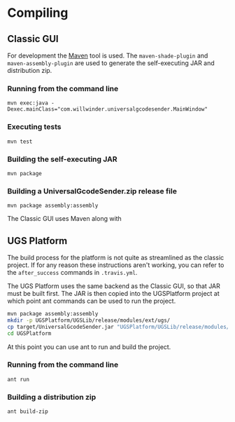 # Compiling

## Classic GUI

For development the [Maven](http://maven.apache.org/) tool is used. The `maven-shade-plugin` and `maven-assembly-plugin` are used to generate the self-executing JAR and distribution zip.

### Running from the command line
```
mvn exec:java -Dexec.mainClass="com.willwinder.universalgcodesender.MainWindow"
```

### Executing tests
```
mvn test
```

### Building the self-executing JAR
```
mvn package
```

### Building a UniversalGcodeSender.zip release file
```
mvn package assembly:assembly
```


The Classic GUI uses Maven along with 

## UGS Platform

The build process for the platform is not quite as streamlined as the classic project. If for any reason these instructions aren't working, you can refer to the `after_success` commands in `.travis.yml`.

The UGS Platform uses the same backend as the Classic GUI, so that JAR must be built first. The JAR is then copied into the UGSPlatform project at which point ant commands can be used to run the project.
```sh
mvn package assembly:assembly
mkdir -p UGSPlatform/UGSLib/release/modules/ext/ugs/
cp target/UniversalGcodeSender.jar "UGSPlatform/UGSLib/release/modules/ext/ugs/Universal G-Code Sender.jar"
cd UGSPlatform
```

At this point you can use ant to run and build the project.

### Running from the command line
```
ant run
```

### Building a distribution zip
```
ant build-zip
```
